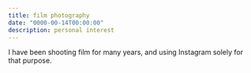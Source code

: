 ```yaml
---
title: film photography
date: "0000-00-14T00:00:00"
description: personal interest
---
```



I have been shooting film for many years, and using Instagram solely for that purpose. 
